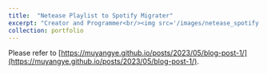 ```yaml
---
title:  "Netease Playlist to Spotify Migrater"
excerpt: "Creator and Programmer<br/><img src='/images/netease_spotify.png'>"
collection: portfolio
---
```


Please refer to [https://muyangye.github.io/posts/2023/05/blog-post-1/](https://muyangye.github.io/posts/2023/05/blog-post-1/).